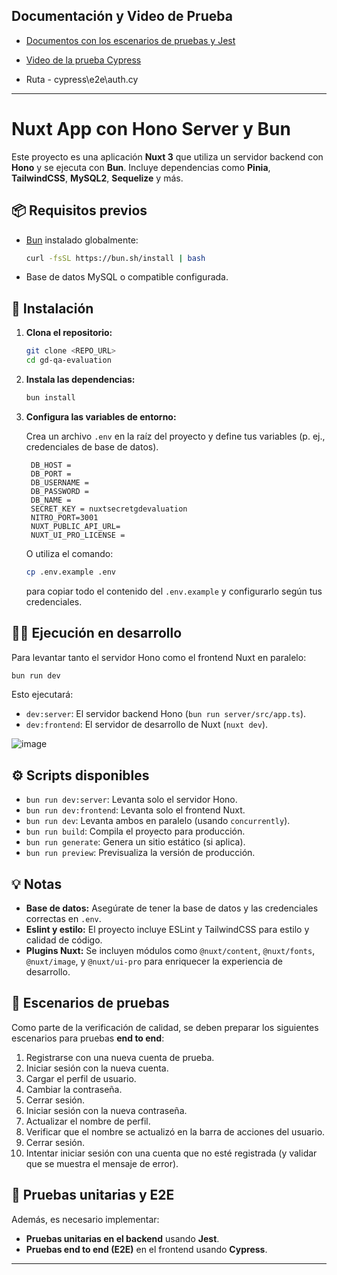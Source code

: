## Documentación y Video de Prueba

- [Documentos con los escenarios de pruebas y Jest](https://github.com/kewlis/gd-qa-evaluation/blob/c5fe9c67a9b0ed16eff5283c35f6ae75e98c7721/Pruebas%20Jest%20-%20Escenarios.docx) 

- [Video de la prueba Cypress](https://github.com/kewlis/gd-qa-evaluation/blob/c5fe9c67a9b0ed16eff5283c35f6ae75e98c7721/Prueba%20Cypress.mp4)
- Ruta - cypress\e2e\auth.cy
---

# Nuxt App con Hono Server y Bun

Este proyecto es una aplicación **Nuxt 3** que utiliza un servidor backend con **Hono** y se ejecuta con **Bun**. Incluye dependencias como **Pinia**, **TailwindCSS**, **MySQL2**, **Sequelize** y más.

## 📦 Requisitos previos

- [Bun](https://bun.sh/docs/installation) instalado globalmente:

  ```bash
  curl -fsSL https://bun.sh/install | bash
  ```

- Base de datos MySQL o compatible configurada.

## 🚀 Instalación

1. **Clona el repositorio:**

   ```bash
   git clone <REPO_URL>
   cd gd-qa-evaluation
   ```

2. **Instala las dependencias:**

   ```bash
   bun install
   ```

3. **Configura las variables de entorno:**

   Crea un archivo `.env` en la raíz del proyecto y define tus variables (p. ej., credenciales de base de datos).

   ```env
    DB_HOST = 
    DB_PORT = 
    DB_USERNAME = 
    DB_PASSWORD = 
    DB_NAME = 
    SECRET_KEY = nuxtsecretgdevaluation
    NITRO_PORT=3001
    NUXT_PUBLIC_API_URL= 
    NUXT_UI_PRO_LICENSE = 
   ```

   O utiliza el comando:

   ```bash
   cp .env.example .env
   ```

   para copiar todo el contenido del `.env.example` y configurarlo según tus credenciales.

## 🏃‍♂️ Ejecución en desarrollo

Para levantar tanto el servidor Hono como el frontend Nuxt en paralelo:

```bash
bun run dev
```

Esto ejecutará:

- `dev:server`: El servidor backend Hono (`bun run server/src/app.ts`).
- `dev:frontend`: El servidor de desarrollo de Nuxt (`nuxt dev`).
  
 ![image](https://github.com/user-attachments/assets/91be2eeb-b11f-4c8f-9d70-24f173e0914b)


## ⚙️ Scripts disponibles

- `bun run dev:server`: Levanta solo el servidor Hono.
- `bun run dev:frontend`: Levanta solo el frontend Nuxt.
- `bun run dev`: Levanta ambos en paralelo (usando `concurrently`).
- `bun run build`: Compila el proyecto para producción.
- `bun run generate`: Genera un sitio estático (si aplica).
- `bun run preview`: Previsualiza la versión de producción.

## 💡 Notas

- **Base de datos:** Asegúrate de tener la base de datos y las credenciales correctas en `.env`.
- **Eslint y estilo:** El proyecto incluye ESLint y TailwindCSS para estilo y calidad de código.
- **Plugins Nuxt:** Se incluyen módulos como `@nuxt/content`, `@nuxt/fonts`, `@nuxt/image`, y `@nuxt/ui-pro` para enriquecer la experiencia de desarrollo.

## 🧪 Escenarios de pruebas

Como parte de la verificación de calidad, se deben preparar los siguientes escenarios para pruebas **end to end**:

1. Registrarse con una nueva cuenta de prueba.
2. Iniciar sesión con la nueva cuenta.
3. Cargar el perfil de usuario.
4. Cambiar la contraseña.
5. Cerrar sesión.
6. Iniciar sesión con la nueva contraseña.
7. Actualizar el nombre de perfil.
8. Verificar que el nombre se actualizó en la barra de acciones del usuario.
9. Cerrar sesión.
10. Intentar iniciar sesión con una cuenta que no esté registrada (y validar que se muestra el mensaje de error).

## 🧪 Pruebas unitarias y E2E

Además, es necesario implementar:

- **Pruebas unitarias en el backend** usando **Jest**.
- **Pruebas end to end (E2E)** en el frontend usando **Cypress**.

---



